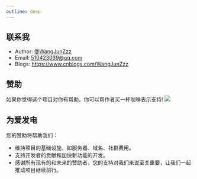 ```yaml
---
outline: deep
---
```


## 联系我

* Author: [@WangJunZzz](https://github.com/WangJunZzz)
* Email: 510423039@qq.com
* Blogs: https://www.cnblogs.com/WangJunZzz


## 赞助
如果你觉得这个项目对你有帮助，你可以帮作者买一杯咖啡表示支持!
![](https://lion-abp-pro.oss-cn-shenzhen.aliyuncs.com/foods/1865124ad6d3436b93815a33ce7efa78_donate.png)

## 为爱发电
您的赞助将帮助我们：
- 维持项目的基础设施，如服务器、域名、社群费用。
- 支持开发者的贡献和加快新功能的开发。
- 感谢所有现有的和未来的赞助者，您的支持对我们来说至关重要，让我们一起推动项目继续前行。